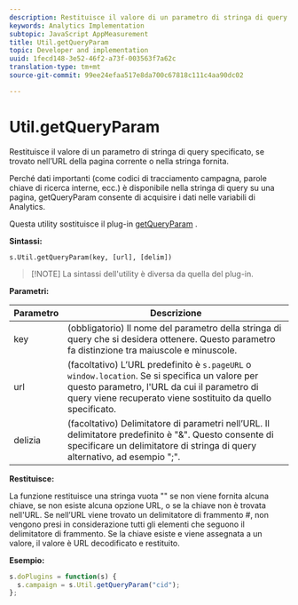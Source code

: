 ```yaml
---
description: Restituisce il valore di un parametro di stringa di query specificato, se trovato nell’URL della pagina corrente o nella stringa fornita.
keywords: Analytics Implementation
subtopic: JavaScript AppMeasurement
title: Util.getQueryParam
topic: Developer and implementation
uuid: 1fecd148-3e52-46f2-a73f-003563f7a62c
translation-type: tm+mt
source-git-commit: 99ee24efaa517e8da700c67818c111c4aa90dc02

---
```



# Util.getQueryParam

Restituisce il valore di un parametro di stringa di query specificato, se trovato nell’URL della pagina corrente o nella stringa fornita.

Perché dati importanti (come codici di tracciamento campagna, parole chiave di ricerca interne, ecc.) è disponibile nella stringa di query su una pagina, getQueryParam consente di acquisire i dati nelle variabili di Analytics.

Questa utility sostituisce il plug-in [getQueryParam](/help/implement/js-implementation/plugins/getqueryparam.md) .

**Sintassi:**

```
s.Util.getQueryParam(key, [url], [delim])
```

> [!NOTE] La sintassi dell'utility è diversa da quella del plug-in.

**Parametri:**

| Parametro | Descrizione |
|---|---|
| key | (obbligatorio) Il nome del parametro della stringa di query che si desidera ottenere. Questo parametro fa distinzione tra maiuscole e minuscole. |
| url | (facoltativo) L’URL predefinito è `s.pageURL` o `window.location`. Se si specifica un valore per questo parametro, l'URL da cui il parametro di query viene recuperato viene sostituito da quello specificato. |
| delizia | (facoltativo) Delimitatore di parametri nell’URL. Il delimitatore predefinito è "&amp;". Questo consente di specificare un delimitatore di stringa di query alternativo, ad esempio ";". |

**Restituisce:**

La funzione restituisce una stringa vuota "" se non viene fornita alcuna chiave, se non esiste alcuna opzione URL, o se la chiave non è trovata nell'URL. Se nell’URL viene trovato un delimitatore di frammento #, non vengono presi in considerazione tutti gli elementi che seguono il delimitatore di frammento. Se la chiave esiste e viene assegnata a un valore, il valore è URL decodificato e restituito.

**Esempio:**

```js
s.doPlugins = function(s) { 
  s.campaign = s.Util.getQueryParam("cid"); 
};
```

